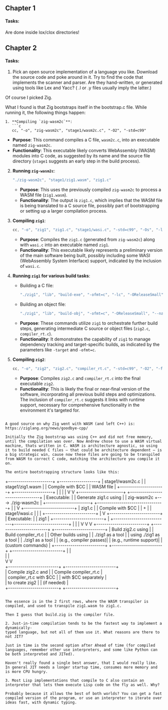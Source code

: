 ## Chapter 1

#### Tasks:
Are done inside lox/clox directories!

## Chapter 2

#### Tasks:
1. Pick an open source implementation of a language you like. Download the source code and poke around in it. Try to find the code that implements the scanner and parser. Are they hand-written, or generated using tools like Lex and Yacc? ( .l or .y files usually imply the latter.)

Of course I picked Zig. 

What I found is that Zig bootstraps itself in the bootstrap.c file. While running it, the following things happen:

```
1. **Compiling `zig-wasm2c`**:
   ```c
   cc, "-o", "zig-wasm2c", "stage1/wasm2c.c", "-O2", "-std=c99"
   ```
   - **Purpose**: This command compiles a C file, `wasm2c.c`, into an executable named `zig-wasm2c`.
   - **Functionality**: This executable likely converts WebAssembly (WASM) modules into C code, as suggested by its name and the source file directory (`stage1` suggests an early step in the build process).

2. **Running `zig-wasm2c`**:
   ```c
   "./zig-wasm2c", "stage1/zig1.wasm", "zig1.c"
   ```
   - **Purpose**: This uses the previously compiled `zig-wasm2c` to process a WASM file (`zig1.wasm`).
   - **Functionality**: The output is `zig1.c`, which implies that the WASM file is being translated to a C source file, possibly part of bootstrapping or setting up a larger compilation process.

3. **Compiling `zig1`**:
   ```c
   cc, "-o", "zig1", "zig1.c", "stage1/wasi.c", "-std=c99", "-Os", "-lm"
   ```
   - **Purpose**: Compiles the `zig1.c` (generated from `zig-wasm2c`) along with `wasi.c` into an executable named `zig1`.
   - **Functionality**: This executable likely represents a preliminary version of the main software being built, possibly including some WASI (WebAssembly System Interface) support, indicated by the inclusion of `wasi.c`.

4. **Running `zig1` for various build tasks**:
   - Building a C file:
     ```c
     "./zig1", "lib", "build-exe", "-ofmt=c", "-lc", "-OReleaseSmall", "--name", "zig2", "-femit-bin=zig2.c", "-target", host_triple
     ```
   - Building an object file:
     ```c
     "./zig1", "lib", "build-obj", "-ofmt=c", "-OReleaseSmall", "--name", "compiler_rt", "-femit-bin=compiler_rt.c", "-target", host_triple
     ```
   - **Purpose**: These commands utilize `zig1` to orchestrate further build steps, generating intermediate C source or object files (`zig2.c`, `compiler_rt.c`).
   - **Functionality**: It demonstrates the capability of `zig1` to manage dependency tracking and target-specific builds, as indicated by the parameters like `-target` and `-ofmt=c`.

5. **Compiling `zig2`**:
   ```c
   cc, "-o", "zig2", "zig2.c", "compiler_rt.c", "-std=c99", "-O2", "-fno-stack-protector", "-Istage1"
   ```
   - **Purpose**: Compiles `zig2.c` and `compiler_rt.c` into the final executable `zig2`.
   - **Functionality**: This is likely the final or near-final version of the software, incorporating all previous build steps and optimizations. The inclusion of `compiler_rt.c` suggests it links with runtime support, necessary for comprehensive functionality in the environment it's targeted for.
```

A good source on why Zig went with WASM (and left C++) is: https://ziglang.org/news/goodbye-cpp/

Initially the Zig bootstrap was using C++ and did not free memory, until the compilation was over. Now Andrew chose to use a WASM virtual machine, thats written in C. WASM is architecture agnostic, so using it to build needed C files — that could be architecture dependent — is a big strategic win, cause now these files are going to be transpiled from WASM to correct C code, matching the architecture you compile it on.

The entire bootstrapping structure looks like this:

```
+----------------------+           +-------------------+
|  stage1/wasm2c.c     |           |  stage1/zig1.wasm |
|  Compile with $CC    |           |  WASM file        |
+----------------------+           +-------------------+
         |                                    |
         |                                    |
         V                                    V
+----------------------+   +---------------------------------+
|  Executable:         |   |  Generate zig1.c using           |
|  zig-wasm2c          +--->  ./zig-wasm2c                    |
+----------------------+   +---------------------------------+
                                         |
                                         |
                                         V
                              +-------------------------+
                              |  zig1.c                 |
                              |  Compile with $CC       |
                              |  +                      |
                              |  stage1/wasi.c          |
                              |                         |
                              +-------------------------+
                                         |
                                         V
                              +-------------------------+
                              |  Executable:            |
                              |  zig1                   |
                              +-------------------------+
                                         |
             +---------------------------+---------------------------+
             |                           |                           |
             V                           V                           V
+-------------------------+   +-------------------------+   +-------------------------+
|  Build zig2.c using     |   |  Build compiler_rt.c    |   |  Other builds using     |
|  ./zig1 as a tool       |   |  using ./zig1 as a tool |   |  ./zig1 as a tool       |
|  (e.g., compiler passes)|   |  (e.g., runtime support)|   |  (custom commands)      |
+-------------------------+   +-------------------------+   +-------------------------+
             |                           |                           
             |                           |                           
             V                           V                           
+-------------------------+   +-------------------------+            
|  Compile zig2.c and     |   |  Compile compiler_rt.c  |           
|  compiler_rt.c with $CC |   |  with $CC separately    |           
|  to create zig2         |   |  (if needed)            |           
+-------------------------+   +-------------------------+            

```

The essence is in the 2 first rows, where the WASM transpiler is compiled, and used to transpile zig1.wasm to zig1.c.

Then I guess that build.zig is the compiler file. 

2. Just-in-time compilation tends to be the fastest way to implement a dynamically-
typed language, but not all of them use it. What reasons are there to not JIT?

Just in time is the second option after Ahead of time (for compiled languages, remember other use interpreters, and some like Python can be both interpreted and JITed).

Haven't really found a single best answer, that I would really like. In general JIT needs a longer startup time, consumes more memory and is more CPU hungry.

3. Most Lisp implementations that compile to C also contain an interpreter that lets them execute Lisp code on the fly as well. Why?

Probably because it allows the best of both worlds? You can get a fast compiled version of the program, or use an interpreter to iterate over ideas fast, with dynamic typing.


